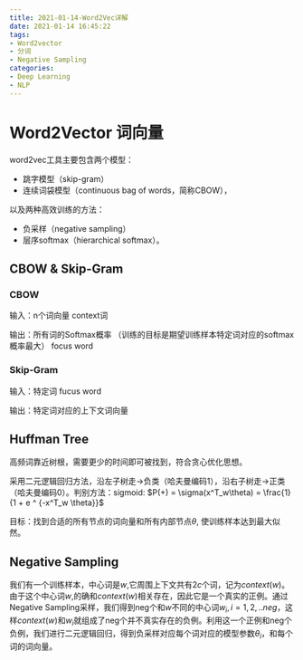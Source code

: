 ```yaml
---
title: 2021-01-14-Word2Vec详解
date: 2021-01-14 16:45:22
tags:
- Word2vector
- 分词
- Negative Sampling
categories:
- Deep Learning
- NLP
---
```


# Word2Vector 词向量

word2vec工具主要包含两个模型：

- 跳字模型（skip-gram）
- 连续词袋模型（continuous bag of words，简称CBOW），

以及两种高效训练的方法：

- 负采样（negative sampling）
- 层序softmax（hierarchical softmax）。

## CBOW & Skip-Gram

### CBOW

输入：n个词向量 context词

输出：所有词的Softmax概率 （训练的目标是期望训练样本特定词对应的softmax概率最大） focus word



### Skip-Gram

输入：特定词 fucus word

输出：特定词对应的上下文词向量



## Huffman Tree

高频词靠近树根，需要更少的时间即可被找到，符合贪心优化思想。

采用二元逻辑回归方法，沿左子树走->负类（哈夫曼编码1），沿右子树走->正类（哈夫曼编码0）。判别方法：sigmoid:   $P(+) = \sigma(x^T_w\theta) = \frac{1}{1 + e ^ {-x^T_w \theta}}$

目标：找到合适的所有节点的词向量和所有内部节点$\theta$, 使训练样本达到最大似然。

## Negative Sampling

我们有一个训练样本，中心词是$w$,它周围上下文共有$2c$个词，记为$context(w)$。由于这个中心词$w$,的确和$context(w)$相关存在，因此它是一个真实的正例。通过Negative Sampling采样，我们得到neg个和$w$不同的中心词$w_i, i=1,2,..neg$，这样$context(w)$和$w_i$就组成了neg个并不真实存在的负例。利用这一个正例和neg个负例，我们进行二元逻辑回归，得到负采样对应每个词对应的模型参数$\theta_i$，和每个词的词向量。

